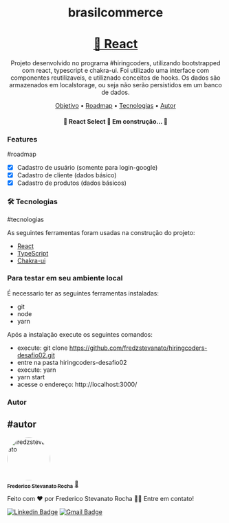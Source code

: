 <h1 align="center">brasilcommerce</h1>

<h1 align="center">
    <a href="https://pt-br.reactjs.org/">🔗 React</a>
</h1>
<p align="center">Projeto desenvolvido no programa #hiringcoders, utilizando bootstrapped com react, typescript e chakra-ui. Foi utilizado uma interface com componentes reutilizaveis, e utiliznado conceitos de hooks. Os dados são armazenados em localstorage, ou seja não serão persistidos em um banco de dados.</p>

<p align="center">
 <a href="#objetivo">Objetivo</a> •
 <a href="#roadmap">Roadmap</a> • 
 <a href="#tecnologias">Tecnologias</a> • 
 <a href="#autor">Autor</a>
</p>

<h4 align="center"> 
	🚧  React Select 🚀 Em construção...  🚧
</h4>

### Features
#roadmap

- [x] Cadastro de usuário (somente para login-google)
- [x] Cadastro de cliente (dados básico)
- [x] Cadastro de produtos (dados básicos)

### 🛠 Tecnologias
#tecnologias

As seguintes ferramentas foram usadas na construção do projeto:

- [React](https://pt-br.reactjs.org/)
- [TypeScript](https://www.typescriptlang.org/)
- [Chakra-ui](https://chakra-ui.com/)

### Para testar em seu ambiente local

É necessario ter as seguintes ferramentas instaladas:
- git
- node
- yarn

Após a instalação execute os seguintes comandos:
- execute: git clone https://github.com/fredzstevanato/hiringcoders-desafio02.git
- entre na pasta hiringcoders-desafio02
- execute: yarn
- yarn start
- acesse o endereço: http://localhost:3000/

### Autor
#autor
---

<a href="https://www.hiringcoders.com.br/">
 <img style="border-radius: 50%;" src="https://avatars.githubusercontent.com/u/29235782?v=4" 
 width="100px;" alt="fredzstevanato"/>
 <br />
 <sub><b>Frederico Stevanato Rocha</b></sub></a> <a href="https://blog.rocketseat.com.br/author/thiago//" title="hiringcoders">🚀</a>


Feito com ❤️ por Frederico Stevanato Rocha 👋🏽 Entre em contato!

[![Linkedin Badge](https://img.shields.io/badge/-Frederico-blue?style=flat-square&logo=Linkedin&logoColor=white&link=https://www.linkedin.com/in/tgmarinho/)](https://www.linkedin.com/in/fredzstevanato/) 
[![Gmail Badge](https://img.shields.io/badge/-fredzstevanato@gmail.com-c14438?style=flat-square&logo=Gmail&logoColor=white&link=mailto:tgmarinho@gmail.com)](mailto:fredzstevanato@gmail.com)